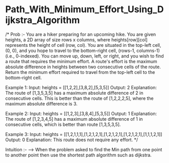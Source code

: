 # Path_With_Minimum_Effort_Using_Dijkstra_Algorithm


/*
Prob :- You are a hiker preparing for an upcoming hike. You are given heights, a 2D array of size rows x columns, where heights[row][col] represents the height of cell (row, col). You are situated in the top-left cell, (0, 0), and you hope to travel to the bottom-right cell, (rows-1, columns-1) (i.e., 0-indexed). You can move up, down, left, or right, and you wish to find a route that requires the minimum effort.
        A route's effort is the maximum absolute difference in heights between two consecutive cells of the route.
        Return the minimum effort required to travel from the top-left cell to the bottom-right cell.

Example 1:
    Input: heights = [[1,2,2],[3,8,2],[5,3,5]]
    Output: 2
    Explanation: The route of [1,3,5,3,5] has a maximum absolute difference of 2 in consecutive cells.
                 This is better than the route of [1,2,2,2,5], where the maximum absolute difference is 3.

Example 2:
    Input: heights = [[1,2,3],[3,8,4],[5,3,5]]
    Output: 1
    Explanation: The route of [1,2,3,4,5] has a maximum absolute difference of 1 in consecutive cells, which is better than route [1,3,5,3,5].

Example 3:
    Input: heights = [[1,2,1,1,1],[1,2,1,2,1],[1,2,1,2,1],[1,2,1,2,1],[1,1,1,2,1]]
    Output: 0
    Explanation: This route does not require any effort.
 */

Intuition :- 
--> When the problem asked to find the Min path from one point to another point then use the shortest path algorithm such as dijkstra. 
 
